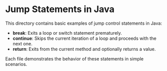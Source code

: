 # Jump Statements in Java

This directory contains basic examples of jump control statements in Java:

- **break**: Exits a loop or switch statement prematurely.
- **continue**: Skips the current iteration of a loop and proceeds with the next one.
- **return**: Exits from the current method and optionally returns a value.

Each file demonstrates the behavior of these statements in simple scenarios.

